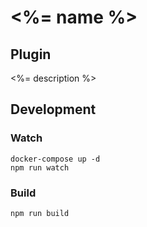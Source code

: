 # <%= name %>

## Plugin

<%= description %>

## Development

### Watch

```
docker-compose up -d
npm run watch
```

### Build

```
npm run build
```
